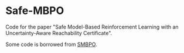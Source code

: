 # Safe-MBPO
Code for the paper "Safe Model-Based Reinforcement Learning with an Uncertainty-Aware Reachability Certificate".

Some code is borrowed from [SMBPO](https://github.com/gwthomas/Safe-MBPO).
